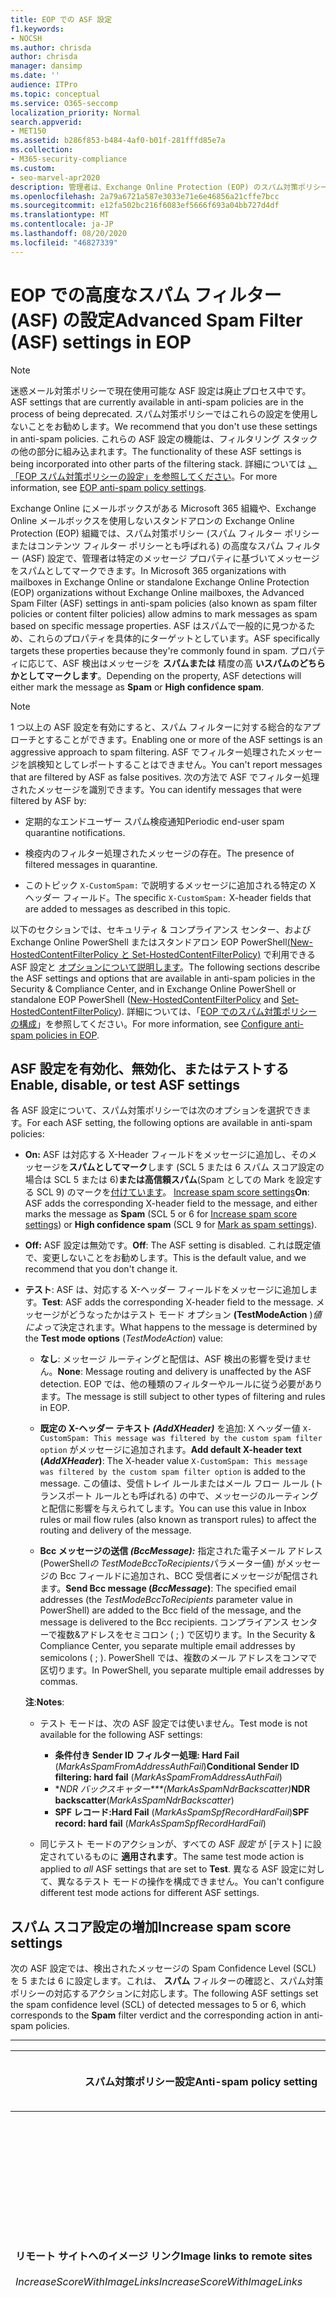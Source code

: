 ```yaml
---
title: EOP での ASF 設定
f1.keywords:
- NOCSH
ms.author: chrisda
author: chrisda
manager: dansimp
ms.date: ''
audience: ITPro
ms.topic: conceptual
ms.service: O365-seccomp
localization_priority: Normal
search.appverid:
- MET150
ms.assetid: b286f853-b484-4af0-b01f-281fffd85e7a
ms.collection:
- M365-security-compliance
ms.custom:
- seo-marvel-apr2020
description: 管理者は、Exchange Online Protection (EOP) のスパム対策ポリシーで使用可能な高度なスパム フィルター (ASF) 設定について説明できます。
ms.openlocfilehash: 2a79a6721a587e3033e71e6e46856a21cffe7bcc
ms.sourcegitcommit: e12fa502bc216f6083ef5666f693a04bb727d4df
ms.translationtype: MT
ms.contentlocale: ja-JP
ms.lasthandoff: 08/20/2020
ms.locfileid: "46827339"
---
```

# <a name="advanced-spam-filter-asf-settings-in-eop"></a><span data-ttu-id="c422d-103">EOP での高度なスパム フィルター (ASF) の設定</span><span class="sxs-lookup"><span data-stu-id="c422d-103">Advanced Spam Filter (ASF) settings in EOP</span></span>

> [!NOTE]
> <span data-ttu-id="c422d-104">迷惑メール対策ポリシーで現在使用可能な ASF 設定は廃止プロセス中です。</span><span class="sxs-lookup"><span data-stu-id="c422d-104">ASF settings that are currently available in anti-spam policies are in the process of being deprecated.</span></span> <span data-ttu-id="c422d-105">スパム対策ポリシーではこれらの設定を使用しないことをお勧めします。</span><span class="sxs-lookup"><span data-stu-id="c422d-105">We recommend that you don't use these settings in anti-spam policies.</span></span> <span data-ttu-id="c422d-106">これらの ASF 設定の機能は、フィルタリング スタックの他の部分に組み込まれます。</span><span class="sxs-lookup"><span data-stu-id="c422d-106">The functionality of these ASF settings is being incorporated into other parts of the filtering stack.</span></span> <span data-ttu-id="c422d-107">詳細については [、「EOP スパム対策ポリシーの設定」を参照してください](recommended-settings-for-eop-and-office365-atp.md#eop-anti-spam-policy-settings)。</span><span class="sxs-lookup"><span data-stu-id="c422d-107">For more information, see [EOP anti-spam policy settings](recommended-settings-for-eop-and-office365-atp.md#eop-anti-spam-policy-settings).</span></span>

<span data-ttu-id="c422d-108">Exchange Online にメールボックスがある Microsoft 365 組織や、Exchange Online メールボックスを使用しないスタンドアロンの Exchange Online Protection (EOP) 組織では、スパム対策ポリシー (スパム フィルター ポリシーまたはコンテンツ フィルター ポリシーとも呼ばれる) の高度なスパム フィルター (ASF) 設定で、管理者は特定のメッセージ プロパティに基づいてメッセージをスパムとしてマークできます。</span><span class="sxs-lookup"><span data-stu-id="c422d-108">In Microsoft 365 organizations with mailboxes in Exchange Online or standalone Exchange Online Protection (EOP) organizations without Exchange Online mailboxes, the Advanced Spam Filter (ASF) settings in anti-spam policies (also known as spam filter policies or content filter policies) allow admins to mark messages as spam based on specific message properties.</span></span> <span data-ttu-id="c422d-109">ASF はスパムで一般的に見つかるため、これらのプロパティを具体的にターゲットとしています。</span><span class="sxs-lookup"><span data-stu-id="c422d-109">ASF specifically targets these properties because they're commonly found in spam.</span></span> <span data-ttu-id="c422d-110">プロパティに応じて、ASF 検出はメッセージを **スパムまたは** 精度の高 **いスパムのどちらかとしてマークします**。</span><span class="sxs-lookup"><span data-stu-id="c422d-110">Depending on the property, ASF detections will either mark the message as **Spam** or **High confidence spam**.</span></span>

> [!NOTE]
> <span data-ttu-id="c422d-111">1 つ以上の ASF 設定を有効にすると、スパム フィルターに対する総合的なアプローチとすることができます。</span><span class="sxs-lookup"><span data-stu-id="c422d-111">Enabling one or more of the ASF settings is an aggressive approach to spam filtering.</span></span> <span data-ttu-id="c422d-112">ASF でフィルター処理されたメッセージを誤検知としてレポートすることはできません。</span><span class="sxs-lookup"><span data-stu-id="c422d-112">You can't report messages that are filtered by ASF as false positives.</span></span> <span data-ttu-id="c422d-113">次の方法で ASF でフィルター処理されたメッセージを識別できます。</span><span class="sxs-lookup"><span data-stu-id="c422d-113">You can identify messages that were filtered by ASF by:</span></span>
>
> - <span data-ttu-id="c422d-114">定期的なエンドユーザー スパム検疫通知</span><span class="sxs-lookup"><span data-stu-id="c422d-114">Periodic end-user spam quarantine notifications.</span></span>
>
> - <span data-ttu-id="c422d-115">検疫内のフィルター処理されたメッセージの存在。</span><span class="sxs-lookup"><span data-stu-id="c422d-115">The presence of filtered messages in quarantine.</span></span>
>
> - <span data-ttu-id="c422d-116">このトピック `X-CustomSpam:` で説明するメッセージに追加される特定の X ヘッダー フィールド。</span><span class="sxs-lookup"><span data-stu-id="c422d-116">The specific `X-CustomSpam:` X-header fields that are added to messages as described in this topic.</span></span>

<span data-ttu-id="c422d-117">以下のセクションでは、セキュリティ & コンプライアンス センター、および Exchange Online PowerShell またはスタンドアロン EOP PowerShell[(New-HostedContentFilterPolicy と Set-HostedContentFilterPolicy)](https://docs.microsoft.com/powershell/module/exchange/new-hostedcontentfilterpolicy) で利用できる ASF 設定と [オプションについて説明します](https://docs.microsoft.com/powershell/module/exchange/set-hostedcontentfilterpolicy)。</span><span class="sxs-lookup"><span data-stu-id="c422d-117">The following sections describe the ASF settings and options that are available in anti-spam policies in the Security & Compliance Center, and in Exchange Online PowerShell or standalone EOP PowerShell ([New-HostedContentFilterPolicy](https://docs.microsoft.com/powershell/module/exchange/new-hostedcontentfilterpolicy) and [Set-HostedContentFilterPolicy](https://docs.microsoft.com/powershell/module/exchange/set-hostedcontentfilterpolicy)).</span></span> <span data-ttu-id="c422d-118">詳細については、「[EOP でのスパム対策ポリシーの構成](configure-your-spam-filter-policies.md)」を参照してください。</span><span class="sxs-lookup"><span data-stu-id="c422d-118">For more information, see [Configure anti-spam policies in EOP](configure-your-spam-filter-policies.md).</span></span>

## <a name="enable-disable-or-test-asf-settings"></a><span data-ttu-id="c422d-119">ASF 設定を有効化、無効化、またはテストする</span><span class="sxs-lookup"><span data-stu-id="c422d-119">Enable, disable, or test ASF settings</span></span>

<span data-ttu-id="c422d-120">各 ASF 設定について、スパム対策ポリシーでは次のオプションを選択できます。</span><span class="sxs-lookup"><span data-stu-id="c422d-120">For each ASF setting, the following options are available in anti-spam policies:</span></span>

- <span data-ttu-id="c422d-121">**On:** ASF は対応する X-Header フィールドをメッセージに追加し、そのメッセージを**スパムとしてマーク**します (SCL 5 または 6 スパム スコア設定の場合は SCL 5 または 6)**または高信頼スパム**(Spam としての Mark を設定する SCL 9) のマークを[付けています](#mark-as-spam-settings)。 [Increase spam score settings](#increase-spam-score-settings)</span><span class="sxs-lookup"><span data-stu-id="c422d-121">**On**: ASF adds the corresponding X-header field to the message, and either marks the message as **Spam** (SCL 5 or 6 for [Increase spam score settings](#increase-spam-score-settings)) or **High confidence spam** (SCL 9 for [Mark as spam settings](#mark-as-spam-settings)).</span></span>

- <span data-ttu-id="c422d-122">**Off:** ASF 設定は無効です。</span><span class="sxs-lookup"><span data-stu-id="c422d-122">**Off**: The ASF setting is disabled.</span></span> <span data-ttu-id="c422d-123">これは既定値で、変更しないことをお勧めします。</span><span class="sxs-lookup"><span data-stu-id="c422d-123">This is the default value, and we recommend that you don't change it.</span></span>

- <span data-ttu-id="c422d-124">**テスト**: ASF は、対応する X-ヘッダー フィールドをメッセージに追加します。</span><span class="sxs-lookup"><span data-stu-id="c422d-124">**Test**: ASF adds the corresponding X-header field to the message.</span></span> <span data-ttu-id="c422d-125">メッセージがどうなったかはテスト モード オプション **(TestModeAction** )*値によって*決定されます。</span><span class="sxs-lookup"><span data-stu-id="c422d-125">What happens to the message is determined by the **Test mode options** (*TestModeAction*) value:</span></span>

  - <span data-ttu-id="c422d-126">**なし**: メッセージ ルーティングと配信は、ASF 検出の影響を受けません。</span><span class="sxs-lookup"><span data-stu-id="c422d-126">**None**: Message routing and delivery is unaffected by the ASF detection.</span></span> <span data-ttu-id="c422d-127">EOP では、他の種類のフィルターやルールに従う必要があります。</span><span class="sxs-lookup"><span data-stu-id="c422d-127">The message is still subject to other types of filtering and rules in EOP.</span></span>

  - <span data-ttu-id="c422d-128">**既定の X-ヘッダー テキスト *(AddXHeader)*** を追加: X ヘッダー値 `X-CustomSpam: This message was filtered by the custom spam filter option` がメッセージに追加されます。</span><span class="sxs-lookup"><span data-stu-id="c422d-128">**Add default X-header text (*AddXHeader*)**: The X-header value `X-CustomSpam: This message was filtered by the custom spam filter option` is added to the message.</span></span> <span data-ttu-id="c422d-129">この値は、受信トレイ ルールまたはメール フロー ルール (トランスポート ルールとも呼ばれる) の中で、メッセージのルーティングと配信に影響を与えられてします。</span><span class="sxs-lookup"><span data-stu-id="c422d-129">You can use this value in Inbox rules or mail flow rules (also known as transport rules) to affect the routing and delivery of the message.</span></span>

  - <span data-ttu-id="c422d-130">**Bcc メッセージの送信 *(BccMessage):*** 指定された電子メール アドレス (PowerShell*の TestModeBccToRecipients*パラメーター値) がメッセージの Bcc フィールドに追加され、BCC 受信者にメッセージが配信されます。</span><span class="sxs-lookup"><span data-stu-id="c422d-130">**Send Bcc message (*BccMessage*)**: The specified email addresses (the *TestModeBccToRecipients* parameter value in PowerShell) are added to the Bcc field of the message, and the message is delivered to the Bcc recipients.</span></span> <span data-ttu-id="c422d-131">コンプライアンス センターで複数&アドレスをセミコロン ( ; ) で区切ります。</span><span class="sxs-lookup"><span data-stu-id="c422d-131">In the Security & Compliance Center, you separate multiple email addresses by semicolons ( ; ).</span></span> <span data-ttu-id="c422d-132">PowerShell では、複数のメール アドレスをコンマで区切ります。</span><span class="sxs-lookup"><span data-stu-id="c422d-132">In PowerShell, you separate multiple email addresses by commas.</span></span>

  <span data-ttu-id="c422d-133">**注**:</span><span class="sxs-lookup"><span data-stu-id="c422d-133">**Notes**:</span></span>

  - <span data-ttu-id="c422d-134">テスト モードは、次の ASF 設定では使いません。</span><span class="sxs-lookup"><span data-stu-id="c422d-134">Test mode is not available for the following ASF settings:</span></span>

    - <span data-ttu-id="c422d-135">**条件付き Sender ID フィルター処理: Hard Fail** (*MarkAsSpamFromAddressAuthFail*)</span><span class="sxs-lookup"><span data-stu-id="c422d-135">**Conditional Sender ID filtering: hard fail** (*MarkAsSpamFromAddressAuthFail*)</span></span>
    - <span data-ttu-id="c422d-136">\**NDR バックスキャター\*\*\*(MarkAsSpamNdrBackscatter)*</span><span class="sxs-lookup"><span data-stu-id="c422d-136">**NDR backscatter**(*MarkAsSpamNdrBackscatter*)</span></span>
    - <span data-ttu-id="c422d-137">**SPF レコード:Hard Fail** (*MarkAsSpamSpfRecordHardFail*)</span><span class="sxs-lookup"><span data-stu-id="c422d-137">**SPF record: hard fail** (*MarkAsSpamSpfRecordHardFail*)</span></span>

  - <span data-ttu-id="c422d-138">同じテスト モードのアクションが、すべての ASF *設定* が [テスト] に設定されているものに **適用されます**。</span><span class="sxs-lookup"><span data-stu-id="c422d-138">The same test mode action is applied to *all* ASF settings that are set to **Test**.</span></span> <span data-ttu-id="c422d-139">異なる ASF 設定に対して、異なるテスト モードの操作を構成できません。</span><span class="sxs-lookup"><span data-stu-id="c422d-139">You can't configure different test mode actions for different ASF settings.</span></span>

## <a name="increase-spam-score-settings"></a><span data-ttu-id="c422d-140">スパム スコア設定の増加</span><span class="sxs-lookup"><span data-stu-id="c422d-140">Increase spam score settings</span></span>

<span data-ttu-id="c422d-141">次の ASF 設定では、検出されたメッセージの Spam Confidence Level (SCL) を 5 または 6 に設定します。これは、 **スパム** フィルターの確認と、スパム対策ポリシーの対応するアクションに対応します。</span><span class="sxs-lookup"><span data-stu-id="c422d-141">The following ASF settings set the spam confidence level (SCL) of detected messages to 5 or 6, which corresponds to the **Spam** filter verdict and the corresponding action in anti-spam policies.</span></span>

****

|<span data-ttu-id="c422d-142">スパム対策ポリシー設定</span><span class="sxs-lookup"><span data-stu-id="c422d-142">Anti-spam policy setting</span></span>|<span data-ttu-id="c422d-143">説明</span><span class="sxs-lookup"><span data-stu-id="c422d-143">Description</span></span>|<span data-ttu-id="c422d-144">X ヘッダーの追加</span><span class="sxs-lookup"><span data-stu-id="c422d-144">X-header added</span></span>|
|---|---|---|
|<span data-ttu-id="c422d-145">**リモート サイトへのイメージ リンク**</span><span class="sxs-lookup"><span data-stu-id="c422d-145">**Image links to remote sites**</span></span> <br/><br/> <span data-ttu-id="c422d-146">*IncreaseScoreWithImageLinks*</span><span class="sxs-lookup"><span data-stu-id="c422d-146">*IncreaseScoreWithImageLinks*</span></span>|<span data-ttu-id="c422d-147">リモート サイトへの `<Img>` HTML タグ リンクを含むメッセージ (たとえば、http を使用) はスパムとしてマークされます。</span><span class="sxs-lookup"><span data-stu-id="c422d-147">Messages that contain `<Img>` HTML tag links to remote sites (for example, using http) are marked as spam.</span></span>|`X-CustomSpam: Image links to remote sites`|
|<span data-ttu-id="c422d-148">**別のポートに対する URL リダイレクト**</span><span class="sxs-lookup"><span data-stu-id="c422d-148">**URL redirect to other port**</span></span> <br/><br/> <span data-ttu-id="c422d-149">*IncreaseScoreWithRedirectToOtherPort*</span><span class="sxs-lookup"><span data-stu-id="c422d-149">*IncreaseScoreWithRedirectToOtherPort*</span></span>|<span data-ttu-id="c422d-150">80 (HTTP)、8080 (代替 HTTP)、443 (HTTPS) 以外の TCP ポートにリダイレクトするハイパーリンクを含むメッセージはスパムとしてマークされます。</span><span class="sxs-lookup"><span data-stu-id="c422d-150">Message that contain hyperlinks that redirect to TCP ports other than 80 (HTTP), 8080 (alternate HTTP), or 443 (HTTPS) are marked as spam.</span></span>|`X-CustomSpam: URL redirect to other port`|
|<span data-ttu-id="c422d-151">**URL 内の数値 IP アドレス**</span><span class="sxs-lookup"><span data-stu-id="c422d-151">**Numeric IP address in URL**</span></span> <br/><br/> <span data-ttu-id="c422d-152">*IncreaseScoreWithNumericIps*</span><span class="sxs-lookup"><span data-stu-id="c422d-152">*IncreaseScoreWithNumericIps*</span></span>|<span data-ttu-id="c422d-153">数値ベースの URL (通常は、IP アドレス) を含むメッセージはスパムとしてマークされます。</span><span class="sxs-lookup"><span data-stu-id="c422d-153">Messages that contain numeric-based URLs (typically, IP addresses) are marked as spam.</span></span>|`X-CustomSpam: Numeric IP in URL`|
|<span data-ttu-id="c422d-154">**.biz Web サイトまたは .info Web サイトへの URL**</span><span class="sxs-lookup"><span data-stu-id="c422d-154">**URL to .biz or .info websites**</span></span> <br/><br/> <span data-ttu-id="c422d-155">*IncreaseScoreWithBizOrInfoUrls*</span><span class="sxs-lookup"><span data-stu-id="c422d-155">*IncreaseScoreWithBizOrInfoUrls*</span></span>|<span data-ttu-id="c422d-156">メッセージ本文に .biz リンクや .info リンクが含まれているメッセージは、スパムとしてマークされます。</span><span class="sxs-lookup"><span data-stu-id="c422d-156">Messages that contain .biz or .info links in the body of the message are marked as spam.</span></span>|`X-CustomSpam: URL to .biz or .info websites`|
|

## <a name="mark-as-spam-settings"></a><span data-ttu-id="c422d-157">スパム設定としてマークする</span><span class="sxs-lookup"><span data-stu-id="c422d-157">Mark as spam settings</span></span>

<span data-ttu-id="c422d-158">次の ASF 設定では、検出されたメッセージの SCL を 9 に設定します。これは、 **高信頼** スパム フィルターの詳細と、スパム対策ポリシーの対応するアクションに対応します。</span><span class="sxs-lookup"><span data-stu-id="c422d-158">The following ASF settings set the SCL of detected messages to 9, which corresponds to the **High confidence spam** filter verdict and the corresponding action in anti-spam policies.</span></span>

****

|<span data-ttu-id="c422d-159">スパム対策ポリシー設定</span><span class="sxs-lookup"><span data-stu-id="c422d-159">Anti-spam policy setting</span></span>|<span data-ttu-id="c422d-160">説明</span><span class="sxs-lookup"><span data-stu-id="c422d-160">Description</span></span>|<span data-ttu-id="c422d-161">X ヘッダーの追加</span><span class="sxs-lookup"><span data-stu-id="c422d-161">X-header added</span></span>|
|---|---|---|
|<span data-ttu-id="c422d-162">**空メッセージ**</span><span class="sxs-lookup"><span data-stu-id="c422d-162">**Empty messages**</span></span> <br/><br/> <span data-ttu-id="c422d-163">*MarkAsSpamEmptyMessages*</span><span class="sxs-lookup"><span data-stu-id="c422d-163">*MarkAsSpamEmptyMessages*</span></span>|<span data-ttu-id="c422d-164">件名を持っていないメッセージ、メッセージ本文にコンテンツがないメッセージ、添付ファイルがない場合、高信頼スパムとしてマークされます。</span><span class="sxs-lookup"><span data-stu-id="c422d-164">Messages with no subject, no content in the message body, and no attachments are marked as high confidence spam.</span></span>|`X-CustomSpam: Empty Message`|
|<span data-ttu-id="c422d-165">**HTML 内の JavaScript または VBScript**</span><span class="sxs-lookup"><span data-stu-id="c422d-165">**JavaScript or VBScript in HTML**</span></span> <br/><br/> <span data-ttu-id="c422d-166">*MarkAsSpamJavaScriptInHtml*</span><span class="sxs-lookup"><span data-stu-id="c422d-166">*MarkAsSpamJavaScriptInHtml*</span></span>|<span data-ttu-id="c422d-167">JavaScript または Visual Basic Script Edition を HTML で使用するメッセージは、高信頼スパムとしてマークされます。</span><span class="sxs-lookup"><span data-stu-id="c422d-167">Messages that use JavaScript or Visual Basic Script Edition in HTML are marked as high confidence spam.</span></span> <br/><br/> <span data-ttu-id="c422d-168">これらのスクリアは、メール メッセージ内で特定のアクションが自動的に実行される原因として使用されます。</span><span class="sxs-lookup"><span data-stu-id="c422d-168">These scripting languages are used in email messages to cause specific actions to automatically occur.</span></span>|`X-CustomSpam: Javascript or VBscript tags in HTML`|
|<span data-ttu-id="c422d-169">**HTML 内の Frame タグまたは IFrame タグ**</span><span class="sxs-lookup"><span data-stu-id="c422d-169">**Frame or IFrame tags in HTML**</span></span> <br><br/> <span data-ttu-id="c422d-170">*MarkAsSpamFramesInHtml*</span><span class="sxs-lookup"><span data-stu-id="c422d-170">*MarkAsSpamFramesInHtml*</span></span>|<span data-ttu-id="c422d-171">または HTML タグ `<frame>` を `<iframe>` 含むメッセージは、高信頼スパムとしてマークされます。</span><span class="sxs-lookup"><span data-stu-id="c422d-171">Messages that contain `<frame>` or `<iframe>` HTML tags are marked as high confidence spam.</span></span> <br/><br/> <span data-ttu-id="c422d-172">これらのタグは、テキストやグラフィックの表示用にページを書式設定するために、電子メール メッセージで使用されます。</span><span class="sxs-lookup"><span data-stu-id="c422d-172">These tags are used in email messages to format the page for displaying text or graphics.</span></span>|`X-CustomSpam: IFRAME or FRAME in HTML`|
|<span data-ttu-id="c422d-173">**HTML 内の Object タグ**</span><span class="sxs-lookup"><span data-stu-id="c422d-173">**Object tags in HTML**</span></span> <br><br/> <span data-ttu-id="c422d-174">*MarkAsSpamObjectTagsInHtml*</span><span class="sxs-lookup"><span data-stu-id="c422d-174">*MarkAsSpamObjectTagsInHtml*</span></span>|<span data-ttu-id="c422d-175">HTML タグを `<object>` 含むメッセージは、信頼度の高いスパムとしてマークされます。</span><span class="sxs-lookup"><span data-stu-id="c422d-175">Messages that contain `<object>` HTML tags are marked as high confidence spam.</span></span> <br/><br/> <span data-ttu-id="c422d-176">このタグにより、プラグインやアプリケーションが HTML ウィンドウ内で実行されます。</span><span class="sxs-lookup"><span data-stu-id="c422d-176">This tag allows plug-ins or applications to run in an HTML window.</span></span>|`X-CustomSpam: Object tag in html`|
|<span data-ttu-id="c422d-177">**HTML 内の Embed タグ**</span><span class="sxs-lookup"><span data-stu-id="c422d-177">**Embed tags in HTML**</span></span> <br><br/> <span data-ttu-id="c422d-178">*MarkAsSpamEmbedTagsInHtml*</span><span class="sxs-lookup"><span data-stu-id="c422d-178">*MarkAsSpamEmbedTagsInHtml*</span></span>|<span data-ttu-id="c422d-179">HTML タグを `<embed>` 含むメッセージは、信頼度の高いスパムとして指定されます。</span><span class="sxs-lookup"><span data-stu-id="c422d-179">Message that contain `<embed>` HTML tags are marked as high confidence spam.</span></span> <br/><br/> <span data-ttu-id="c422d-180">このタグを使用すると、HTML ドキュメント内にさまざまなデータ型 (サウンド、映画、画像など) のさまざまな種類のドキュメントを埋め込むことができます。</span><span class="sxs-lookup"><span data-stu-id="c422d-180">This tag allows the embedding of different kinds of documents of varying data types in an HTML document (for example, sounds, movies, or pictures).</span></span>|`X-CustomSpam: Embed tag in html`|
|<span data-ttu-id="c422d-181">**HTML 内の Form タグ**</span><span class="sxs-lookup"><span data-stu-id="c422d-181">**Form tags in HTML**</span></span> <br><br/> <span data-ttu-id="c422d-182">*MarkAsSpamFormTagsInHtml*</span><span class="sxs-lookup"><span data-stu-id="c422d-182">*MarkAsSpamFormTagsInHtml*</span></span>|<span data-ttu-id="c422d-183">HTML タグを `<form>` 含むメッセージは、信頼度の高いスパムとしてマークされます。</span><span class="sxs-lookup"><span data-stu-id="c422d-183">Messages that contain `<form>` HTML tags are marked as high confidence spam.</span></span> <br/><br/> <span data-ttu-id="c422d-184">このタグは、Web サイトのフォームを作成するために使用されます。</span><span class="sxs-lookup"><span data-stu-id="c422d-184">This tag is used to create website forms.</span></span> <span data-ttu-id="c422d-185">広告メールには、受信者から情報を要求するために、このタグが含まれていることがよくあります。</span><span class="sxs-lookup"><span data-stu-id="c422d-185">Email advertisements often include this tag to solicit information from the recipient.</span></span>|`X-CustomSpam: Form tag in html`|
|<span data-ttu-id="c422d-186">**HTML 内の Web バグ**</span><span class="sxs-lookup"><span data-stu-id="c422d-186">**Web bugs in HTML**</span></span> <br><br/> <span data-ttu-id="c422d-187">*MarkAsSpamWebBugsInHtml*</span><span class="sxs-lookup"><span data-stu-id="c422d-187">*MarkAsSpamWebBugsInHtml*</span></span>|<span data-ttu-id="c422d-188">Web *バグ* (Web ビ *ーCン*とも呼ばれる) はグラフィック要素で (通常は 1 ピクセル x 1 ピクセル) で、メッセージが読み取されたかどうかを判別するためにメール メッセージで使用されます。</span><span class="sxs-lookup"><span data-stu-id="c422d-188">A *web bug* (also known as a *web beacon*) is a graphic element (often as small as one pixel by one pixel) that's used in email messages to determine whether the message was read.</span></span> <br/><br/> <span data-ttu-id="c422d-189">Web バグを含むメッセージは、高信頼スパムとマークされます。</span><span class="sxs-lookup"><span data-stu-id="c422d-189">Messages that contains web bugs are marked as high confidence spam.</span></span> <br/><br/> <span data-ttu-id="c422d-190">正当なニュースレターでは Web バグが使用されている場合がありますが、多くはプライバシーのインバスと見なします。</span><span class="sxs-lookup"><span data-stu-id="c422d-190">Legitimate newsletters might use web bugs, although many consider this an invasion of privacy.</span></span> |`X-CustomSpam: Web bug`|
|<span data-ttu-id="c422d-191">**機密用語の適用**</span><span class="sxs-lookup"><span data-stu-id="c422d-191">**Apply sensitive word list**</span></span> <br><br/> <span data-ttu-id="c422d-192">*MarkAsSpamSensitiveWordList*</span><span class="sxs-lookup"><span data-stu-id="c422d-192">*MarkAsSpamSensitiveWordList*</span></span>|<span data-ttu-id="c422d-193">Microsoft では、潜在的な不特定メッセージに関連付けられている動的で編集不可能な単語のリストを保持しています。</span><span class="sxs-lookup"><span data-stu-id="c422d-193">Microsoft maintains a dynamic but non-editable list of words that are associated with potentially offensive messages.</span></span> <br/><br/> <span data-ttu-id="c422d-194">件名またはメッセージ本文の機密性の高い単語の一覧の単語を含むメッセージは、高信頼スパムとしてマークされます。</span><span class="sxs-lookup"><span data-stu-id="c422d-194">Messages that contain words from the sensitive word list in the subject or message body are marked as high confidence spam.</span></span>|`X-CustomSpam: Sensitive word in subject/body`|
|<span data-ttu-id="c422d-195">**SPF レコード:Hard Fail**</span><span class="sxs-lookup"><span data-stu-id="c422d-195">**SPF record: hard fail**</span></span> <br><br/> <span data-ttu-id="c422d-196">*MarkAsSpamSpfRecordHardFail*</span><span class="sxs-lookup"><span data-stu-id="c422d-196">*MarkAsSpamSpfRecordHardFail*</span></span>|<span data-ttu-id="c422d-197">送信元の電子メール ドメインについて、SPF の SPF Sender Policy Framework (SPF) レコードで指定されていない IP アドレスから送信されたメッセージは、信頼度の高いスパムとしてマークされます。</span><span class="sxs-lookup"><span data-stu-id="c422d-197">Messages sent from an IP address that isn't specified in the SPF Sender Policy Framework (SPF) record in DNS for the source email domain are marked as high confidence spam.</span></span> <br/><br/> <span data-ttu-id="c422d-198">この設定ではテスト モードを使用できません。</span><span class="sxs-lookup"><span data-stu-id="c422d-198">Test mode is not available for this setting.</span></span>|`X-CustomSpam: SPF Record Fail`|
|<span data-ttu-id="c422d-199">**条件付き Sender ID フィルター処理:Hard Fail**</span><span class="sxs-lookup"><span data-stu-id="c422d-199">**Conditional Sender ID filtering: hard fail**</span></span> <br><br/> <span data-ttu-id="c422d-200">*MarkAsSpamFromAddressAuthFail*</span><span class="sxs-lookup"><span data-stu-id="c422d-200">*MarkAsSpamFromAddressAuthFail*</span></span>|<span data-ttu-id="c422d-201">条件付き Sender ID チェックでハード障害が発生したメッセージは、スパムとしてマークされます。</span><span class="sxs-lookup"><span data-stu-id="c422d-201">Messages that hard fail a conditional Sender ID check are marked as spam.</span></span> <br/><br/> <span data-ttu-id="c422d-202">この設定は SPF チェックと Sender ID チェックを組み合わせ、送信者の要求された送信者を含むメッセージ ヘッダーから保護します。</span><span class="sxs-lookup"><span data-stu-id="c422d-202">This setting combines an SPF check with a Sender ID check to help protect against message headers that contain forged senders.</span></span> <br/><br/> <span data-ttu-id="c422d-203">この設定ではテスト モードを使用できません。</span><span class="sxs-lookup"><span data-stu-id="c422d-203">Test mode is not available for this setting.</span></span>|`X-CustomSpam: SPF From Record Fail`|
|<span data-ttu-id="c422d-204">**NDR バックスキャター**</span><span class="sxs-lookup"><span data-stu-id="c422d-204">**NDR backscatter**</span></span> <br><br/> <span data-ttu-id="c422d-205">*MarkAsSpamNdrBackscatter*</span><span class="sxs-lookup"><span data-stu-id="c422d-205">*MarkAsSpamNdrBackscatter*</span></span>|<span data-ttu-id="c422d-206">*バックスキャターは、* メール メッセージ内の送信者を切り分けた送信者の原因となっている配信不能レポート (NDR またはバウンス メッセージとも呼ばれる) です。</span><span class="sxs-lookup"><span data-stu-id="c422d-206">*Backscatter* is useless non-delivery reports (also known as NDRs or bounce messages) caused by forged senders in email messages.</span></span> <span data-ttu-id="c422d-207">詳細については、バック [スキャター メッセージと EOP を参照してください](backscatter-messages-and-eop.md)。</span><span class="sxs-lookup"><span data-stu-id="c422d-207">For more information, see [Backscatter messages and EOP](backscatter-messages-and-eop.md).</span></span> <br/><br/> <span data-ttu-id="c422d-208">次の環境では、この設定を構成する必要はありません。適当な NDR は配信され、バックスキャターはスパムとしてマークされるからです。</span><span class="sxs-lookup"><span data-stu-id="c422d-208">You don't need to configure this setting in the following environments, because legitimate NDRs are delivered, and backscatter is marked as spam:</span></span> <ul><li><span data-ttu-id="c422d-209">Microsoft 365 メールボックスを使用している Microsoft 365 組織。</span><span class="sxs-lookup"><span data-stu-id="c422d-209">Microsoft 365 organizations with Exchange Online mailboxes.</span></span></li><li><span data-ttu-id="c422d-210">送信電子メールを EOP 経由でルーティングする社内 *電子メール* 組織。</span><span class="sxs-lookup"><span data-stu-id="c422d-210">On-premises email organizations where you route *outbound* email through EOP.</span></span></li></ul><br/> <span data-ttu-id="c422d-211">オンプレミスのメールボックスに受信メールを保護するスタンドアロン EOP 環境では、この設定を有効または無効にすると次の結果になります。</span><span class="sxs-lookup"><span data-stu-id="c422d-211">In standalone EOP environments that protect inbound email to on-premises mailboxes, turning this setting on or off has the following result:</span></span> <ul><li> <span data-ttu-id="c422d-212">**:** 適度 NDR は配信され、バックスキャターはスパムとしてマークされます。</span><span class="sxs-lookup"><span data-stu-id="c422d-212">**On**: Legitimate NDRs are delivered, and backscatter is marked as spam.</span></span></li><li><span data-ttu-id="c422d-213">**オフ**: 正当な NDR とバックスキャターは通常のスパム フィルタリングを通じて行います。</span><span class="sxs-lookup"><span data-stu-id="c422d-213">**Off**: Legitimate NDRs and backscatter go through normal spam filtering.</span></span> <span data-ttu-id="c422d-214">最も問題の大きな NDR は、元のメッセージの送信者に配信されます。</span><span class="sxs-lookup"><span data-stu-id="c422d-214">Most legitimate NDRs will be delivered to the original message sender.</span></span> <span data-ttu-id="c422d-215">すべてではありませんが、一部のバックスキャターは高信頼スパムとマークされます。</span><span class="sxs-lookup"><span data-stu-id="c422d-215">Some, but not all, backscatter are marked as high confidence spam.</span></span> <span data-ttu-id="c422d-216">定義では、バックスキャターは、元の送信者には配信され、スプーフィングされた送信者にのみ配信できます。</span><span class="sxs-lookup"><span data-stu-id="c422d-216">By definition, backscatter can only be delivered to the spoofed sender, not to the original sender.</span></span></li></ul><br/> <span data-ttu-id="c422d-217">この設定ではテスト モードを使用できません。</span><span class="sxs-lookup"><span data-stu-id="c422d-217">Test mode is not available for this setting.</span></span>|`X-CustomSpam: Backscatter NDR`|
|
